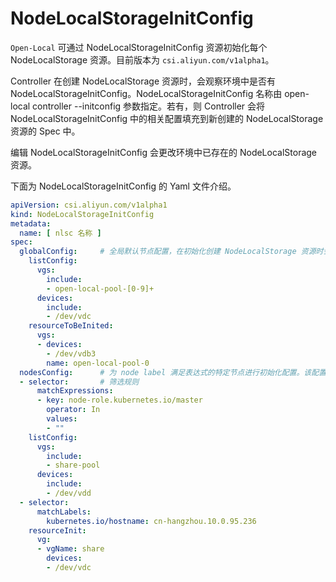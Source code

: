 # NodeLocalStorageInitConfig

`Open-Local` 可通过 NodeLocalStorageInitConfig 资源初始化每个 NodeLocalStorage 资源。目前版本为 `csi.aliyun.com/v1alpha1`。

Controller 在创建 NodeLocalStorage 资源时，会观察环境中是否有 NodeLocalStorageInitConfig。NodeLocalStorageInitConfig 名称由 open-local controller --initconfig 参数指定。若有，则 Controller 会将 NodeLocalStorageInitConfig 中的相关配置填充到新创建的 NodeLocalStorage 资源的 Spec 中。

编辑 NodeLocalStorageInitConfig 会更改环境中已存在的 NodeLocalStorage 资源。

下面为 NodeLocalStorageInitConfig 的 Yaml 文件介绍。

```yaml
apiVersion: csi.aliyun.com/v1alpha1
kind: NodeLocalStorageInitConfig
metadata:
  name: [ nlsc 名称 ]
spec:
  globalConfig:     # 全局默认节点配置，在初始化创建 NodeLocalStorage 资源时会填充到其Spec中
    listConfig:
      vgs:
        include:
        - open-local-pool-[0-9]+
      devices:
        include:
        - /dev/vdc
    resourceToBeInited:
      vgs:
      - devices:
        - /dev/vdb3
        name: open-local-pool-0
  nodesConfig:      # 为 node label 满足表达式的特定节点进行初始化配置。该配置会覆盖默认配置globalConfig
  - selector:       # 筛选规则
      matchExpressions:
      - key: node-role.kubernetes.io/master
        operator: In
        values:
        - ""
    listConfig:
      vgs:
        include:
        - share-pool
      devices:
        include:
        - /dev/vdd
  - selector:
      matchLabels:
        kubernetes.io/hostname: cn-hangzhou.10.0.95.236
    resourceInit:
      vg:
      - vgName: share
        devices:
        - /dev/vdc
```
